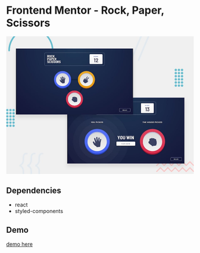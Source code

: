 # Frontend Mentor - Rock, Paper, Scissors

![Design preview for the Rock, Paper, Scissors coding challenge](./desktop-preview.jpg)

## Dependencies

- react
- styled-components

## Demo

[demo here](https://mentor-rock-paper-scissors.netlify.app/)
